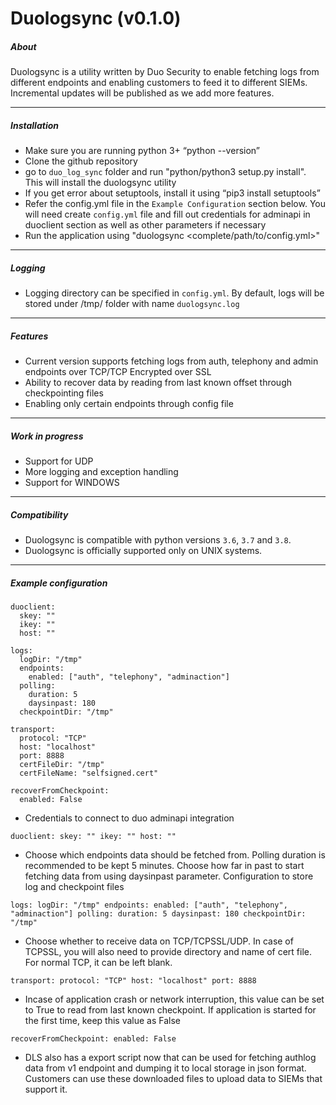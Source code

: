 Duologsync (v0.1.0)
===================

##### About
Duologsync is a utility written by Duo Security to enable fetching logs from different endpoints and enabling customers to feed it to different SIEMs. Incremental updates will be published as we add more features. 

---

##### Installation

- Make sure you are running python 3+ “python --version”
- Clone the github repository
- go to `duo_log_sync` folder and run "python/python3 setup.py install". This will install the duologsync utility
- If you get error about setuptools, install it using “pip3 install setuptools”
- Refer the config.yml file in the `Example Configuration` section below. You will need create `config.yml` file and fill out credentials for adminapi in duoclient section as well as other parameters if necessary
- Run the application using "duologsync <complete/path/to/config.yml>"

---

##### Logging

- Logging directory can be specified in `config.yml`. By default, logs will be stored under /tmp/ folder with name `duologsync.log`

---

##### Features

- Current version supports fetching logs from auth, telephony and admin endpoints over TCP/TCP Encrypted over SSL
- Ability to recover data by reading from last known offset through checkpointing files
- Enabling only certain endpoints through config file

---

##### Work in progress

- Support for UDP
- More logging and exception handling
- Support for WINDOWS

---

##### Compatibility

- Duologsync is compatible with python versions `3.6`, `3.7` and `3.8`.
- Duologsync is officially supported only on UNIX systems.
---

##### Example configuration

```
duoclient:
  skey: ""
  ikey: ""
  host: ""

logs:
  logDir: "/tmp"
  endpoints:
    enabled: ["auth", "telephony", "adminaction"]
  polling:
    duration: 5
    daysinpast: 180
  checkpointDir: "/tmp"

transport:
  protocol: "TCP"
  host: "localhost"
  port: 8888
  certFileDir: "/tmp"
  certFileName: "selfsigned.cert"

recoverFromCheckpoint:
  enabled: False
```

- Credentials to connect to duo adminapi integration

`duoclient:
  skey: ""
  ikey: ""
  host: ""`

- Choose which endpoints data should be fetched from. Polling duration is recommended to be kept 5 minutes. Choose how far in past to start fetching data from using daysinpast parameter. Configuration to store log and checkpoint files

`logs:
  logDir: "/tmp"
  endpoints:
    enabled: ["auth", "telephony", "adminaction"]
  polling:
    duration: 5
    daysinpast: 180
  checkpointDir: "/tmp"`

- Choose whether to receive data on TCP/TCPSSL/UDP. In case of TCPSSL, you will also need to provide directory and name of cert file. For normal TCP, it can be left blank.

`transport:
  protocol: "TCP"
  host: "localhost"
  port: 8888`

- Incase of application crash or network interruption, this value can be set to True to read from last known checkpoint. If application is started for the first time, keep this value as False

`recoverFromCheckpoint:
  enabled: False`

- DLS also has a export script now that can be used for fetching authlog data from v1 endpoint and dumping it to local storage in json format. Customers can use these downloaded files to upload data to SIEMs that support it. 
